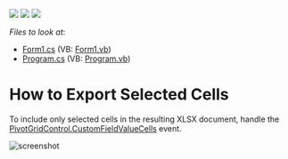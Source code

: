 <!-- default badges list -->
![](https://img.shields.io/endpoint?url=https://codecentral.devexpress.com/api/v1/VersionRange/128581955/18.2.4%2B)
[![](https://img.shields.io/badge/Open_in_DevExpress_Support_Center-FF7200?style=flat-square&logo=DevExpress&logoColor=white)](https://supportcenter.devexpress.com/ticket/details/E3886)
[![](https://img.shields.io/badge/📖_How_to_use_DevExpress_Examples-e9f6fc?style=flat-square)](https://docs.devexpress.com/GeneralInformation/403183)
<!-- default badges end -->
<!-- default file list -->
*Files to look at*:

* [Form1.cs](./CS/HowToExportSelectedCells/Form1.cs) (VB: [Form1.vb](./VB/HowToExportSelectedCells/Form1.vb))
* [Program.cs](./CS/HowToExportSelectedCells/Program.cs) (VB: [Program.vb](./VB/HowToExportSelectedCells/Program.vb))
<!-- default file list end -->
# How to Export Selected Cells

To include only selected cells in the resulting XLSX document, handle the [PivotGridControl.CustomFieldValueCells](https://docs.devexpress.com/WindowsForms/DevExpress.XtraPivotGrid.PivotGridControl.CustomFieldValueCells) event.

![screenshot](./images/screenshot.png)
